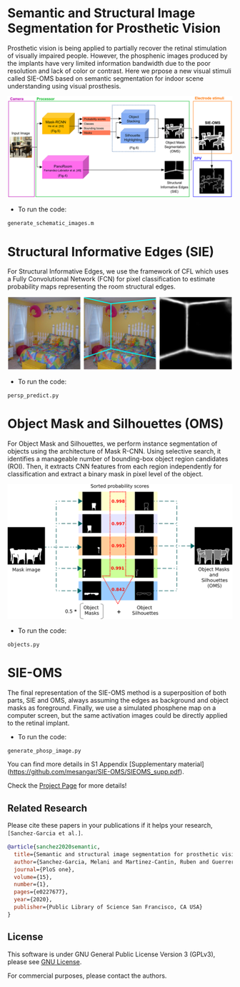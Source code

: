 # Semantic and Structural Image Segmentation for Prosthetic Vision

Prosthetic vision is being applied to partially recover the retinal stimulation of visually impaired people. However, the phosphenic images produced by the implants have very limited information bandwidth due to the poor resolution and lack of color or contrast. Here we prpose a new visual stimuli called SIE-OMS based on semantic segmentation for indoor scene understanding using visual prosthesis.

<p align="center">
<img src='pone.0227677.g003.PNG_L.png' width=600>
</p>


- To run the code:
```
generate_schematic_images.m
``` 

# Structural Informative Edges (SIE)
For Structural Informative Edges, we use the framework of CFL which uses a Fully Convolutional Network (FCN) for pixel classification to estimate probability maps representing the room structural edges. 

<p align="center">
<img src='pone.0227677.g004.PNG_L.png' width=600>
</p>

- To run the code:
```
persp_predict.py
```

# Object Mask and Silhouettes (OMS)
For Object Mask and Silhouettes, we perform instance segmentation of objects using the architecture of Mask R-CNN. Using selective search, it identifies a manageable number of bounding-box object region candidates (ROI). Then, it extracts CNN features from each region independently for classification and extract a binary mask in pixel level of the object.

<p align="center">
<img src='pone.0227677.g006.PNG_L.png' width=600>
</p>

- To run the code:
```
objects.py
```

# SIE-OMS
The final representation of the SIE-OMS method is a superposition of both parts, SIE and OMS, always assuming the edges as background and object masks as foreground. Finally, we use a simulated phosphene map on a computer screen, but the same activation images could be directly applied to the retinal implant.

- To run the code:
```
generate_phosp_image.py
```

You can find more details in S1 Appendix [Supplementary material] (https://github.com/mesangar/SIE-OMS/SIEOMS_supp.pdf).

Check the [Project Page](https://github.com/mesangar/SIE-OMS) for more details!

## Related Research
Please cite these papers in your publications if it helps your research, ``[Sanchez-Garcia et al.]``.

```bibtex
@article{sanchez2020semantic,
  title={Semantic and structural image segmentation for prosthetic vision},
  author={Sanchez-Garcia, Melani and Martinez-Cantin, Ruben and Guerrero, Jose J},
  journal={PloS one},
  volume={15},
  number={1},
  pages={e0227677},
  year={2020},
  publisher={Public Library of Science San Francisco, CA USA}
}
```
## License 
This software is under GNU General Public License Version 3 (GPLv3), please see [GNU License](http://www.gnu.org/licenses/gpl.html).

For commercial purposes, please contact the authors.
